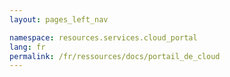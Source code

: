 ```yaml
---
layout: pages_left_nav

namespace: resources.services.cloud_portal
lang: fr
permalink: /fr/ressources/docs/portail_de_cloud
---
```

